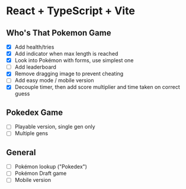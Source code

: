 # React + TypeScript + Vite

## Who's That Pokemon Game

- [x] Add health/tries
- [x] Add indicator when max length is reached
- [x] Look into Pokémon with forms, use simplest one
- [ ] Add leaderboard
- [x] Remove dragging image to prevent cheating
- [ ] Add easy mode / mobile version
- [x] Decouple timer, then add score multiplier and time taken on correct guess

## Pokedex Game

- [ ] Playable version, single gen only
- [ ] Multiple gens

## General

- [ ] Pokémon lookup ("Pokedex")
- [ ] Pokémon Draft game
- [ ] Mobile version
